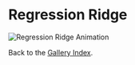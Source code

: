 # Regression Ridge

<!-- This page is automatically generated. Do not edit manually. -->

![Regression Ridge Animation](../../plots/gallery/sega_learn_regression_ridge.gif)

Back to the [Gallery Index](../gallery.md).
